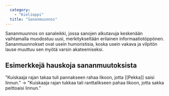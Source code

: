 ```yaml
---
  category: 
    - "Kielioppi"
  title: "Sananmuunnos"
---
```

Sananmuunnos on sanaleikki, jossa sanojen alkutavuja keskenään vaihtamalla muodostuu uusi, merkitykseltään erilainen informaatiotöppönen. Sananmuunnokset ovat usein humoristisia, koska usein vakava ja vilpitön lause muuttuu sen myötä varsin akateemiseksi.

## Esimerkkejä hauskoja sananmuutoksista

"Kuiskaaja rajan takaa tuli pannakseen rahaa likoon, jotta [[Pekka]] saisi linnun." ->
"Kuiskaaja rajan tukkaa tali ranttalikseen pahaa likoon, jotta sakka peittoaisi linnun."